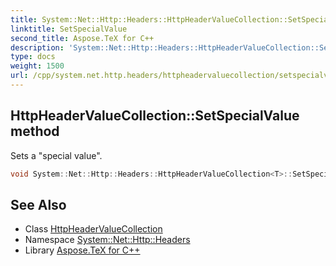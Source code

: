 ```yaml
---
title: System::Net::Http::Headers::HttpHeaderValueCollection::SetSpecialValue method
linktitle: SetSpecialValue
second_title: Aspose.TeX for C++
description: 'System::Net::Http::Headers::HttpHeaderValueCollection::SetSpecialValue method. Sets a "special value" in C++.'
type: docs
weight: 1500
url: /cpp/system.net.http.headers/httpheadervaluecollection/setspecialvalue/
---
```

## HttpHeaderValueCollection::SetSpecialValue method


Sets a "special value".

```cpp
void System::Net::Http::Headers::HttpHeaderValueCollection<T>::SetSpecialValue()
```

## See Also

* Class [HttpHeaderValueCollection](../)
* Namespace [System::Net::Http::Headers](../../)
* Library [Aspose.TeX for C++](../../../)
